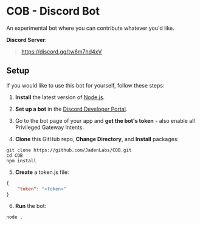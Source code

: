 # COB - Discord Bot
An experimental bot where you can contribute whatever you'd like.

**Discord Server**:
> https://discord.gg/tw6m7hd4xV

## Setup
If you would like to use this bot for yourself, follow these steps:

1. **Install** the latest version of [Node.js](https://nodejs.org/).

2. **Set up a bot** in the [Discord Developer Portal](https://discord.com/developers/applications).

3. Go to the bot page of your app and **get the bot's token** - also enable all Privileged Gateway Intents.

4. **Clone** this GitHub repo, **Change Directory**, and **Install** packages:
```
git clone https://github.com/JadenLabs/COB.git
cd COB
npm install
```

5. **Create** a token.js file:
```json
{
    "token": "<token>"
}
``` 

6. **Run** the bot:
```
node .
```
